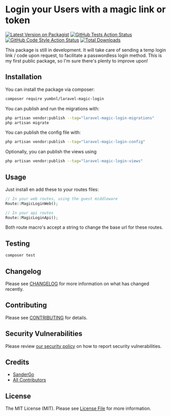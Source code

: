 # Login your Users with a magic link or token

[![Latest Version on Packagist](https://img.shields.io/packagist/v/yumbnl/laravel-magic-login.svg?style=flat-square)](https://packagist.org/packages/yumbnl/laravel-magic-login)
[![GitHub Tests Action Status](https://img.shields.io/github/actions/workflow/status/yumbnl/laravel-magic-login/run-tests.yml?branch=main&label=tests&style=flat-square)](https://github.com/yumbnl/laravel-magic-login/actions?query=workflow%3Arun-tests+branch%3Amain)
[![GitHub Code Style Action Status](https://img.shields.io/github/actions/workflow/status/yumbnl/laravel-magic-login/fix-php-code-style-issues.yml?branch=main&label=code%20style&style=flat-square)](https://github.com/yumbnl/laravel-magic-login/actions?query=workflow%3A"Fix+PHP+code+style+issues"+branch%3Amain)
[![Total Downloads](https://img.shields.io/packagist/dt/yumbnl/laravel-magic-login.svg?style=flat-square)](https://packagist.org/packages/yumbnl/laravel-magic-login)

This package is still in development. It will take care of sending a temp login link / code upon request, to facilitate a passwordless login method. This is my first public package, so I'm sure there's plenty to improve upon!

## Installation

You can install the package via composer:

```bash
composer require yumbnl/laravel-magic-login
```

You can publish and run the migrations with:

```bash
php artisan vendor:publish --tag="laravel-magic-login-migrations"
php artisan migrate
```

You can publish the config file with:

```bash
php artisan vendor:publish --tag="laravel-magic-login-config"
```

Optionally, you can publish the views using

```bash
php artisan vendor:publish --tag="laravel-magic-login-views"
```

## Usage

Just install en add these to your routes files:

```php
// In your web routes, using the guest middleware
Route::MagicLoginWeb();

// In your api routes
Route::MagicLoginApi();
```

Both route macro's accept a string to change the base url for these routes. 

## Testing

```bash
composer test
```

## Changelog

Please see [CHANGELOG](CHANGELOG.md) for more information on what has changed recently.

## Contributing

Please see [CONTRIBUTING](CONTRIBUTING.md) for details.

## Security Vulnerabilities

Please review [our security policy](../../security/policy) on how to report security vulnerabilities.

## Credits

- [SanderGo](https://github.com/SanderGo)
- [All Contributors](../../contributors)

## License

The MIT License (MIT). Please see [License File](LICENSE.md) for more information.
